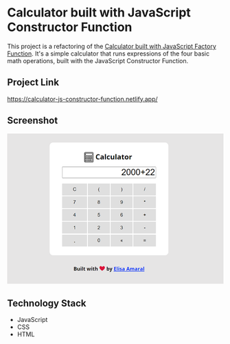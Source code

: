 # Calculator built with JavaScript Constructor Function

This project is a refactoring of the [Calculator built with JavaScript Factory Function](https://github.com/elisa-amaral/Calculator-built-with-JavaScript-Factory-Function). It's a simple calculator that runs expressions of the four basic math operations, built with the JavaScript Constructor Function.

## Project Link

https://calculator-js-constructor-function.netlify.app/

## Screenshot

![Screenshot](assets/img/Screenshot.png)

## Technology Stack

+ JavaScript
+ CSS
+ HTML
